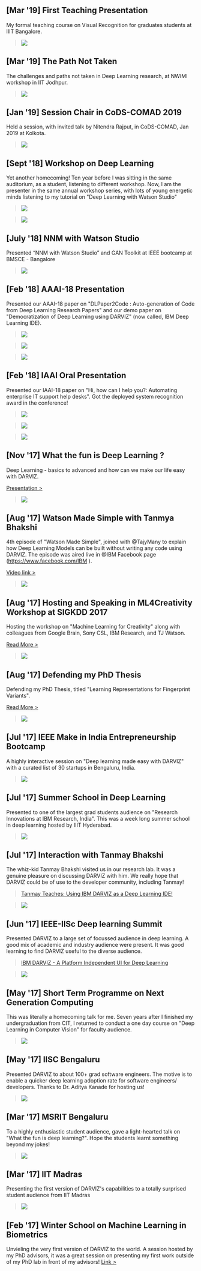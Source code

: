 ## [Mar '19] First Teaching Presentation

My formal teaching course on Visual Recognition for graduates students at IIIT Bangalore.

> ![](../pictures/talk17.jpeg)

## [Mar '19] The Path Not Taken

The challenges and paths not taken in Deep Learning research, at NWIMI workshop in IIT Jodhpur.

> ![](../pictures/talk16.jpeg)

## [Jan '19] Session Chair in CoDS-COMAD 2019

Held a session, with invited talk by Nitendra Rajput, in CoDS-COMAD, Jan 2019 at Kolkota.

> ![](../pictures/talk15.jpeg)

## [Sept '18] Workshop on Deep Learning

Yet another homecoming! Ten year before I was sitting in the same auditorium, as a student, listening to different workshop. Now, I am the presenter in the same annual workshop series, with lots of young energetic minds listening to my tutorial on "Deep Learning with Watson Studio"

> ![](../pictures/talk13.jpg)

> ![](../pictures/talk14.jpg)


## [July '18] NNM with Watson Studio 

Presented “NNM with Watson Studio” and GAN Toolkit at IEEE bootcamp at BMSCE - Bangalore

> ![](../pictures/talk12.JPG)


## [Feb '18] AAAI-18 Presentation

Presented our AAAI-18 paper on "DLPaper2Code : Auto-generation of Code from Deep Learning Research Papers" and our demo paper on "Democratization of Deep Learning using DARVIZ" (now called, IBM Deep Learning IDE).

> ![](../pictures/aaai18_1.jpg)

> ![](../pictures/aaai18_2.jpg)

> ![](../pictures/aaai18_3.jpg)


## [Feb '18] IAAI Oral Presentation

Presented our IAAI-18 paper on "Hi, how can I help you?: Automating enterprise IT support help desks". Got the deployed system recognition award in the conference!

> ![](../pictures/iaai18_1.jpg)

> ![](../pictures/iaai18_2.jpg)

> ![](../pictures/iaai18_3.jpg)


## [Nov '17] What the fun is Deep Learning ?

Deep Learning - basics to advanced and how can we make our life easy with DARVIZ.

[Presentation >](../docs/DL_SKIT.ppt)

> ![](../pictures/talk11.jpg)

## [Aug '17] Watson Made Simple with Tanmya Bhakshi

4th episode of "Watson Made Simple", joined with @TajyMany to explain how Deep Learning Models can be built without writing any code using DARVIZ. The episode was aired live in  @IBM Facebook page (https://www.facebook.com/IBM ). 

[Video link >](https://www.facebook.com/IBM/videos/1465876830169261/)

> ![](../pictures/talk10.jpg)

## [Aug '17] Hosting and Speaking in ML4Creativity Workshop at SIGKDD 2017

Hosting the workshop on "Machine Learning for Creativity" along with colleagues from Google Brain, Sony CSL, IBM Research, and TJ Watson. 

[Read More >](blogs/ml4creativity.md)

> ![](../pictures/talk9.jpg)

## [Aug '17] Defending my PhD Thesis

Defending my PhD Thesis, titled "Learning Representations for Fingerprint Variants". 

[Read More >](blogs/thesis.md)

> ![](../pictures/thesis2.JPG)

## [Jul '17] IEEE Make in India Entrepreneurship Bootcamp

A highly interactive session on "Deep learning made easy with DARVIZ" with a curated list of 30 startups in Bengaluru, India.

> ![](../pictures/talk1.jpg)


## [Jul '17] Summer School in Deep Learning

Presented to one of the largest grad students audience on "Research Innovations at IBM Research, India". This was a week long summer school in deep learning hosted by IIIT Hyderabad.

> ![](../pictures/talk2.jpg)

## [Jul '17] Interaction with Tanmay Bhakshi

The whiz-kid Tanmay Bhakshi visited us in our research lab. It was a genuine pleasure on discussing DARVIZ with him. We really hope that DARVIZ could be of use to the developer community, including Tanmay! 
> [Tanmay Teaches:  Using IBM DARVIZ as a Deep Learning IDE!](https://www.youtube.com/watch?v=mmRw_MuMPC4)

> ![](../pictures/talk3.jpg)

## [Jun '17] IEEE-IISc Deep learning Summit

Presented DARVIZ to a large set of focussed audience in deep learning. A good mix of academic and industry audience were present. It was good learning to find DARVIZ useful to the diverse audience.
> [IBM DARVIZ - A Platform Independent UI for Deep Learning](https://www.youtube.com/watch?v=GICAnqhvO0I)

> ![](../pictures/talk4.jpg)

## [May '17] Short Term Programme on Next Generation Computing

This was literally a homecoming talk for me. Seven years after I finished my undergraduation from CIT, I returned to conduct a one day course on "Deep Learning in Computer Vision" for faculty audience. 

> ![](../pictures/talk5.jpg)

## [May '17] IISC Bengaluru

Presented DARVIZ to about 100+ grad software engineers. The motive is to enable a quicker deep learning adoption rate for software engineers/ developers. Thanks to Dr. Aditya Kanade for hosting us! 

> ![](../pictures/talk6.jpg)

## [Mar '17] MSRIT Bengaluru

To a highly enthusiastic student audience, gave a light-hearted talk on "What the fun is deep learning?". Hope the students learnt something beyond my jokes!

> ![](../pictures/talk7.jpg)

## [Mar '17] IIT Madras

Presenting the first version of DARVIZ's capabilities to a totally surprised student audience from IIT Madras

> ![](../pictures/talk8.jpg)

## [Feb '17] Winter School on Machine Learning in Biometrics

Unvieling the very first version of DARVIZ to the world. A session hosted by my PhD advisors, it was a great session on presenting my first work outside of my PhD lab in front of my advisors!
[Link >]((http://iab-rubric.org/mlib2017/))

